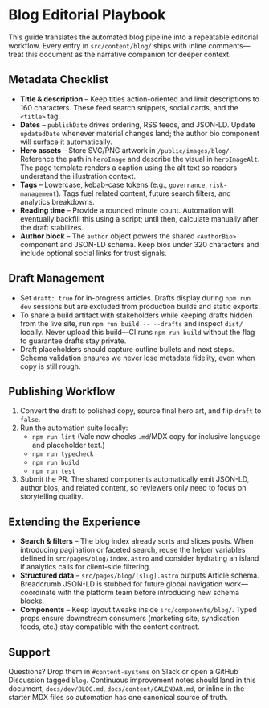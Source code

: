 # Blog Editorial Playbook

This guide translates the automated blog pipeline into a repeatable editorial workflow. Every entry in `src/content/blog/`
ships with inline comments—treat this document as the narrative companion for deeper context.

## Metadata Checklist

- **Title & description** – Keep titles action-oriented and limit descriptions to 160 characters. These feed search snippets,
  social cards, and the `<title>` tag.
- **Dates** – `publishDate` drives ordering, RSS feeds, and JSON-LD. Update `updatedDate` whenever material changes land; the
  author bio component will surface it automatically.
- **Hero assets** – Store SVG/PNG artwork in `/public/images/blog/`. Reference the path in `heroImage` and describe the visual
  in `heroImageAlt`. The page template renders a caption using the alt text so readers understand the illustration context.
- **Tags** – Lowercase, kebab-case tokens (e.g., `governance`, `risk-management`). Tags fuel related content, future search
  filters, and analytics breakdowns.
- **Reading time** – Provide a rounded minute count. Automation will eventually backfill this using a script; until then,
  calculate manually after the draft stabilizes.
- **Author block** – The `author` object powers the shared `<AuthorBio>` component and JSON-LD schema. Keep bios under 320
  characters and include optional social links for trust signals.

## Draft Management

- Set `draft: true` for in-progress articles. Drafts display during `npm run dev` sessions but are excluded from production
  builds and static exports.
- To share a build artifact with stakeholders while keeping drafts hidden from the live site, run `npm run build -- --drafts`
  and inspect `dist/` locally. Never upload this build—CI runs `npm run build` without the flag to guarantee drafts stay private.
- Draft placeholders should capture outline bullets and next steps. Schema validation ensures we never lose metadata fidelity,
  even when copy is still rough.

## Publishing Workflow

1. Convert the draft to polished copy, source final hero art, and flip `draft` to `false`.
2. Run the automation suite locally:
   - `npm run lint` (Vale now checks `.md`/MDX copy for inclusive language and placeholder text.)
   - `npm run typecheck`
   - `npm run build`
   - `npm run test`
3. Submit the PR. The shared components automatically emit JSON-LD, author bios, and related content, so reviewers only need to
   focus on storytelling quality.

## Extending the Experience

- **Search & filters** – The blog index already sorts and slices posts. When introducing pagination or faceted search, reuse the
  helper variables defined in `src/pages/blog/index.astro` and consider hydrating an island if analytics calls for client-side
  filtering.
- **Structured data** – `src/pages/blog/[slug].astro` outputs Article schema. Breadcrumb JSON-LD is stubbed for future global
  navigation work—coordinate with the platform team before introducing new schema blocks.
- **Components** – Keep layout tweaks inside `src/components/blog/`. Typed props ensure downstream consumers (marketing site,
  syndication feeds, etc.) stay compatible with the content contract.

## Support

Questions? Drop them in `#content-systems` on Slack or open a GitHub Discussion tagged `blog`. Continuous improvement notes
should land in this document, `docs/dev/BLOG.md`, `docs/content/CALENDAR.md`, or inline in the starter MDX files so automation has one canonical source of
truth.
